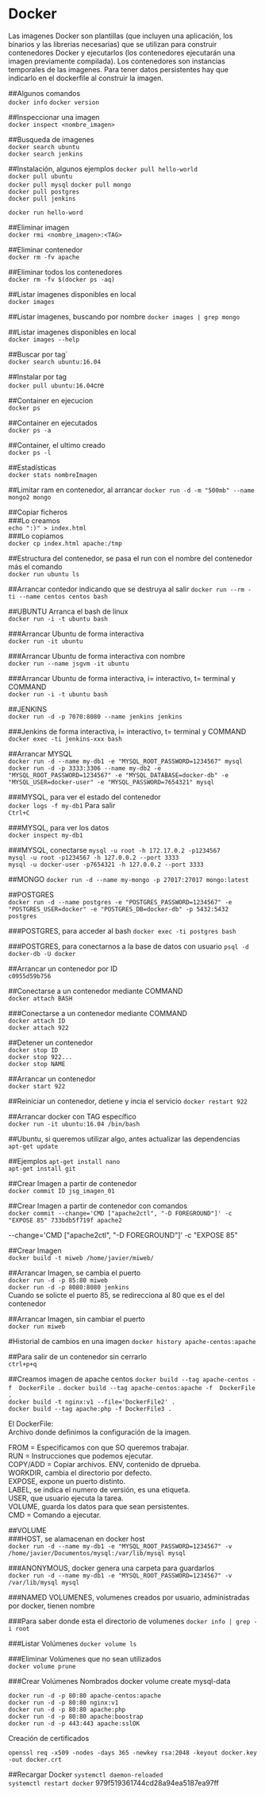 # Docker #
Las imagenes Docker son plantillas (que incluyen una aplicación, los binarios y las librerias necesarias) que se utilizan para construir contenedores Docker y ejecutarlos (los contenedores ejecutarán una imagen previamente compilada).
Los contenedores son instancias temporales de las imagenes. Para tener datos persistentes hay que indicarlo en el dockerfile al construir la imagen.

##Algunos comandos  
`docker info`
`docker version`

##Inspeccionar una imagen  
`docker inspect <nombre_imagen>`

##Busqueda de imagenes  
`docker search ubuntu`  
`docker search jenkins`

##Instalación, algunos ejemplos 
`docker pull hello-world`    
`docker pull ubuntu`  
`docker pull mysql`
`docker pull mongo`  
`docker pull postgres`  
`docker pull jenkins`

`docker run hello-word`

##Eliminar imagen  
`docker rmi <nombre_imagen>:<TAG>`  

##Eliminar contenedor  
`docker rm -fv apache`  

##Eliminar todos los contenedores  
`docker rm -fv $(docker ps -aq)`  

##Listar imagenes disponibles en local  
`docker images`

##Listar imagenes, buscando por nombre
`docker images | grep mongo`

##Listar imagenes disponibles en local  
`docker images --help`

##Buscar por tag´  
`docker search ubuntu:16.04`  

##Instalar por tag  
`docker pull ubuntu:16.04`cre

##Container en ejecucion  
`docker ps`

##Container en ejecutados  
`docker ps -a`  

##Container, el ultimo creado  
`docker ps -l`

##Estadísticas  
`docker stats nombreImagen`

##Limitar ram en contenedor, al arrancar
`docker run -d -m "500mb" --name mongo2 mongo`  

##Copiar ficheros  
###Lo creamos  
`echo ":)" > index.html`  
###Lo copiamos  
`docker cp index.html apache:/tmp`

##Estructura del contenedor, se pasa el run con el nombre del contenedor más el comando  
`docker run ubuntu ls`  

##Arrancar contedor indicando que se destruya al salir
`docker run --rm -ti --name centos centos bash` 

##UBUNTU Arranca el bash de linux  
`docker run -i -t ubuntu bash`

###Arrancar Ubuntu de forma interactiva  
`docker run -it ubuntu`

###Arrancar Ubuntu de forma interactiva con nombre  
`docker run --name jsgvm -it ubuntu`

###Arrancar Ubuntu de forma interactiva, i= interactivo, t= terminal y COMMAND  
`docker run -i -t ubuntu bash`  

##JENKINS  
`docker run -d -p 7070:8080 --name jenkins jenkins`  

###Jenkins de forma interactiva, i= interactivo, t= terminal y COMMAND  
`docker exec -ti jenkins-xxx bash`  

##Arrancar MYSQL  
`docker run -d --name my-db1 -e "MYSQL_ROOT_PASSWORD=1234567" mysql`  
`docker run -d -p 3333:3306 --name my-db2 -e "MYSQL_ROOT_PASSWORD=1234567" -e "MYSQL_DATABASE=docker-db" -e "MYSQL_USER=docker-user" -e "MYSQL_PASSWORD=7654321" mysql`

###MYSQL, para ver el estado del contenedor  
`docker logs -f my-db1`
Para salir  
`Ctrl+C`

###MYSQL, para ver los datos  
`docker inspect my-db1`  

###MYSQL, conectarse
`mysql -u root -h 172.17.0.2 -p1234567`  
`mysql -u root -p1234567 -h 127.0.0.2 --port 3333`  
`mysql -u docker-user -p7654321 -h 127.0.0.2 --port 3333`

##MONGO
`docker run -d --name my-mongo -p 27017:27017 mongo:latest`  

##POSTGRES  
`docker run -d --name postgres -e "POSTGRES_PASSWORD=1234567" -e "POSTGRES_USER=docker" -e "POSTGRES_DB=docker-db" -p 5432:5432 postgres`  

###POSTGRES, para acceder al bash
`docker exec -ti postgres bash`  

###POSTGRES, para conectarnos a la base de datos con usuario
`psql -d docker-db -U docker`

##Arrancar un contenedor por ID  
`c0955d59b756`

##Conectarse a un contenedor mediante COMMAND  
`docker attach BASH`

###Conectarse a un contenedor mediante COMMAND  
`docker attach ID`  
`docker attach 922`

##Detener un contenedor  
`docker stop ID`  
`docker stop 922...`  
`docker stop NAME`

##Arrancar un contenedor  
`docker start 922`  

##Reiniciar un contenedor, detiene y incia el servicio 
`docker restart 922`

##Arrancar docker con TAG específico  
`docker run -it ubuntu:16.04 /bin/bash`

##Ubuntu, si queremos utilizar algo, antes actualizar las dependencias  
`apt-get update`  

##Ejemplos
`apt-get install nano`  
`apt-get install git`

##Crear Imagen a partir de contenedor  
`docker commit ID jsg_imagen_01`

##Crear Imagen a partir de contenedor con comandos  
`docker commit --change='CMD ["apache2ctl", "-D FOREGROUND"]' -c "EXPOSE 85" 733bdb5f719f apache2`

--change='CMD ["apache2ctl", "-D FOREGROUND"]' -c "EXPOSE 85"

##Crear Imagen  
`docker build -t miweb /home/javier/miweb/`  

##Arrancar Imagen, se cambia el puerto  
`docker run -d -p 85:80 miweb`  
`docker run -d -p 8080:8080 jenkins`  
Cuando se solicte el puerto 85, se redirecciona al 80 que es el del contenedor

##Arrancar Imagen, sin cambiar el puerto  
`docker run miweb`

#Historial de cambios en una imagen
`docker history apache-centos:apache`   

##Para salir de un contenedor sin cerrarlo  
`ctrl+p+q`

##Creamos imagen de apache centos
`docker build --tag apache-centos -f  DockerFile .`
`docker build --tag apache-centos:apache -f  DockerFile .`  
`docker build -t nginx:v1 --file='DockerFile2' .`  
`docker build --tag apache:php -f DockerFile3 .`  

El DockerFile:  
Archivo donde definimos la configuración de la imagen. 

FROM = Especificamos con que SO queremos trabajar.  
RUN =  Instrucciones que podemos ejecutar.  
COPY/ADD = Copiar archivos.
ENV, contenido de dprueba.  
WORKDIR, cambia el directorio por defecto.  
EXPOSE, expone un puerto distinto.  
LABEL, se indica el numero de versión, es una etiqueta.  
USER, que usuario ejecuta la tarea.  
VOLUME, guarda los datos para que sean persistentes.  
CMD = Comando a ejecutar.



##VOLUME  
###HOST, se alamacenan en docker host  
`docker run -d --name my-db1 -e "MYSQL_ROOT_PASSWORD=1234567" -v /home/javier/Documentos/mysql:/var/lib/mysql mysql`
 
###ANONYMOUS, docker genera una carpeta para guardarlos  
`docker run -d --name my-db1 -e "MYSQL_ROOT_PASSWORD=1234567" -v /var/lib/mysql mysql`  

###NAMED VOLUMENES, volumenes creados por usuario, administradas por docker, tienen nombre  

###Para saber donde esta el directorio de volumenes
`docker info | grep -i root`

###Listar Volúmenes
`docker volume ls`  

###Eliminar Volúmenes que no sean utilizados  
`docker volume prune`  

###Crear Volúmenes Nombrados 
docker volume create mysql-data 


`docker run -d -p 80:80 apache-centos:apache`  
`docker run -d -p 80:80 nginx:v1`  
`docker run -d -p 80:80 apache:php`  
`docker run -d -p 80:80 apache:boostrap`  
`docker run -d -p 443:443 apache:sslOK`

Creación de certificados

`openssl req -x509 -nodes -days 365 -newkey rsa:2048 -keyout docker.key -out docker.crt`


##Recargar Docker
`systemctl daemon-reloaded`  
`systemctl restart docker`
979f519361744cd28a94ea5187ea97ff
